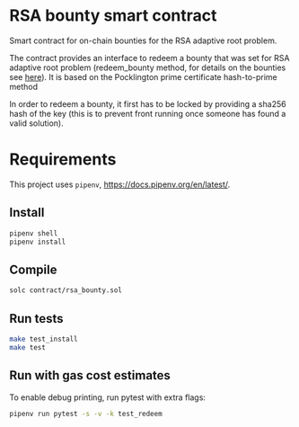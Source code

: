# RSA bounty smart contract

Smart contract for on-chain bounties for the RSA adaptive root problem.

The contract provides an interface to redeem a bounty that was set for RSA adaptive root problem (redeem_bounty method, for details on the bounties see [here](https://rsa.cash/bounties)). It is based on the Pocklington prime certificate hash-to-prime method 

 In order to redeem a bounty, it first has to be locked by providing a sha256 hash of the key (this is to prevent front running once someone has found a valid solution).

# Requirements

This project uses `pipenv`, https://docs.pipenv.org/en/latest/.

## Install

```bash
pipenv shell
pipenv install
```

## Compile

```bash
solc contract/rsa_bounty.sol
```

## Run tests

```bash
make test_install
make test
```

## Run with gas cost estimates

To enable debug printing, run pytest with extra flags:

```bash
pipenv run pytest -s -v -k test_redeem
```
